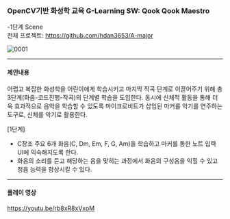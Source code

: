 ### OpenCV기반 화성학 교육 G-Learning SW: Qook Qook Maestro
-1단계 Scene  
전체 프로젝트: https://github.com/hdan3653/A-major
  
![0001](https://user-images.githubusercontent.com/57860031/114512989-a860fd00-9c74-11eb-8fab-effaeef43aa9.jpg)  
  
-----

#### 제안내용  
어렵고 복잡한 화성학을 어린이에게 학습시키고 마지막 작곡 단계로 이끌어주기 위해 총 3단계(화음-코드진행-작곡)의 단계별 학습을 도입한다.  동시에 신체적 활동을 통해 더욱 효과적으로 음악을 학습할 수 있도록 마이크로비트가 삽입된 마커를 악기를 연주하는 도구로, 신체를 악기로 활용한다.  
  
[1단계]  
+ C장조 주요 6개 화음(C, Dm, Em, F, G, Am)을 학습하고 마커를 통한 노트 입력 UI에 익숙해지도록 한다.  
+ 화음의 소리를 듣고 해당하는 음을 맞히는 과정에서 화음의 구성음을 익힐 수 있고 청음 능력을 향상시킬 수 있다.  
  
-----  

#### 플레이 영상  
https://youtu.be/rb8xR8xVxoM  

